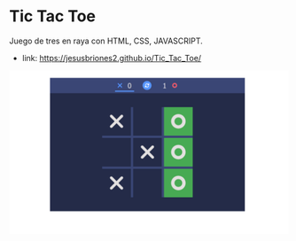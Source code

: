 # Tic Tac Toe
Juego de tres en raya con HTML, CSS, JAVASCRIPT.

* link: https://jesusbriones2.github.io/Tic_Tac_Toe/

![Page capture](page_capture.png "Page capture")
